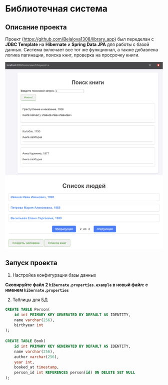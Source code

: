 # Библиотечная система

## Описание проекта

Проект (https://github.com/Belalova1308/library_app) был переделан с **JDBC Template** 
на **Hibernate** и **Spring Data JPA** для работы с базой данных. Система включает все тот же функционал,
а также добавлена логика пагинации, поиска книг, проверка на просрочку книги.

![Alt text](images/searchPage.png)
![Alt text](images/peopleList.png)

## Запуск проекта

1. Настройка конфигурации базы данных

**Скопируйте файл 2 `hibernate.properties.example` в новый файл: с именем `hibernate.properties`**

2. Таблицы для БД

```sql
CREATE TABLE Person(
    id int PRIMARY KEY GENERATED BY DEFAULT AS IDENTITY,
    name varchar(256),
    birthyear int
);

CREATE TABLE Book(
    id int PRIMARY KEY GENERATED BY DEFAULT AS IDENTITY,
    name varchar(256),
    author varchar(256),
    year int,
    booked_at timestamp,
    person_id int REFERENCES person(id) ON DELETE SET NULL
);
